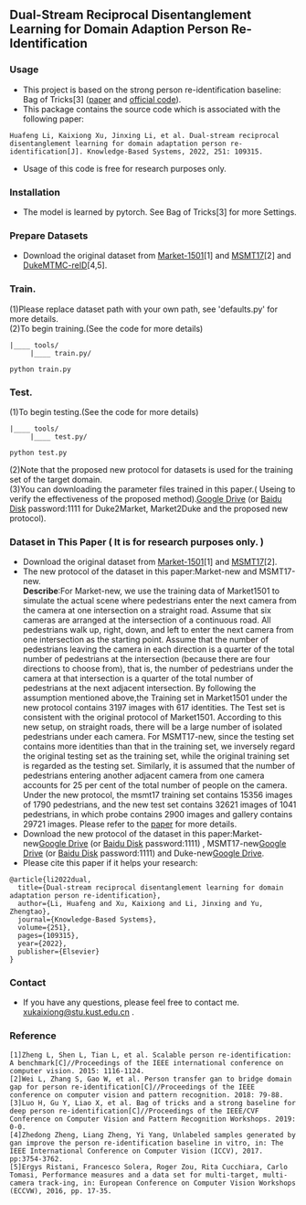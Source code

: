 ## Dual-Stream Reciprocal Disentanglement Learning for Domain Adaption Person Re-Identification

### Usage
- This project is based on the strong person re-identification baseline: Bag of Tricks[3] ([paper](https://openaccess.thecvf.com/content_CVPRW_2019/papers/TRMTMCT/Luo_Bag_of_Tricks_and_a_Strong_Baseline_for_Deep_Person_CVPRW_2019_paper.pdf) and [official code](https://github.com/michuanhaohao/reid-strong-baseline)).
- This package contains the source code which is associated with the following paper:
```
Huafeng Li, Kaixiong Xu, Jinxing Li, et al. Dual-stream reciprocal disentanglement learning for domain adaptation person re-identification[J]. Knowledge-Based Systems, 2022, 251: 109315.
```
- Usage of this code is free for research purposes only. 

### Installation
- The model is learned by pytorch. See Bag of Tricks[3] for more Settings.

### Prepare Datasets
- Download the original dataset from [Market-1501](https://www.cv-foundation.org/openaccess/content_iccv_2015/papers/Zheng_Scalable_Person_Re-Identification_ICCV_2015_paper.pdf)[1] and [MSMT17](https://openaccess.thecvf.com/content_cvpr_2018/papers/Wei_Person_Transfer_GAN_CVPR_2018_paper.pdf)[2] and [DukeMTMC-reID](https://openaccess.thecvf.com/content_ICCV_2017/papers/Zheng_Unlabeled_Samples_Generated_ICCV_2017_paper.pdf)[4,5].

### Train.  
(1)Please replace dataset path with your own path, see 'defaults.py' for more details.    
(2)To begin training.(See the code for more details)
```
|____ tools/
     |____ train.py/
```  
```
python train.py
```
### Test.   
(1)To begin testing.(See the code for more details)  
```
|____ tools/
     |____ test.py/
```  
```
python test.py
```
(2)Note that the proposed new protocol for datasets is used for the training set of the target domain.  
(3)You can downloading the parameter files trained in this paper.( Useing to verify the effectiveness of the proposed method).[Google Drive](https://drive.google.com/drive/folders/1KBUeVGO3WYPVf-ZXdhRObN5UJEyShR3W?usp=sharing) (or  [Baidu Disk](https://pan.baidu.com/s/1wptgchIhqqxI7tg2cSeT7Q) password:1111 for Duke2Market, Market2Duke and the proposed new protocol).

### Dataset in This Paper ( It is for research purposes only. )

- Download the original dataset from [Market-1501](https://www.cv-foundation.org/openaccess/content_iccv_2015/papers/Zheng_Scalable_Person_Re-Identification_ICCV_2015_paper.pdf)[1] and [MSMT17](https://openaccess.thecvf.com/content_cvpr_2018/papers/Wei_Person_Transfer_GAN_CVPR_2018_paper.pdf)[2].
- The new protocol of the dataset in this paper:Market-new and MSMT17-new.  
**Describe**:For Market-new, we use the training data of Market1501 to simulate the actual scene where pedestrians enter the next camera from the camera at one intersection on a straight road. Assume that six cameras are arranged at the intersection of a continuous road. All pedestrians walk up, right, down, and left to enter the next camera from one intersection as the starting point. Assume that the number of pedestrians leaving the camera in each direction is a quarter of the total number of pedestrians at the intersection (because there are four directions to choose from), that is, the number of pedestrians under the camera at that intersection is a quarter of the total number of pedestrians at the next adjacent intersection. By following the assumption mentioned above,the Training set in Market1501 under the new protocol contains 3197 images with 617 identities. The Test set is consistent with the original protocol of Market1501. According to this new setup, on straight roads, there will be a large number of isolated pedestrians under each camera. For MSMT17-new, since the testing set contains more identities than that in the training set, we inversely regard the original testing set as the training set, while the original training set is regarded as the testing set. Similarly, it is assumed that the number of pedestrians entering another adjacent camera from one camera accounts for 25 per cent of the total number of people on the camera. Under the new protocol, the msmt17 training set contains 15356 images of 1790 pedestrians, and the new test set contains 32621 images of 1041 pedestrians, in which probe contains 2900 images and gallery contains 29721 images. Please refer to the [paper](https://arxiv.org/pdf/2106.13929.pdf) for more details.
- Download the new protocol of the dataset in this paper:Market-new[Google Drive](https://drive.google.com/file/d/1hxrwLuW6jyP91Lxl4xXIJD7N63ggh1XK/view?usp=sharing) (or  [Baidu Disk](https://pan.baidu.com/s/1I0IIeZKm38V2PFi3VRmYUg) password:1111) , MSMT17-new[Google Drive](https://drive.google.com/file/d/1jnLk1RbgWWqYFHFdqRVtbn76i8dgRLI5/view?usp=sharing) (or  [Baidu Disk](https://pan.baidu.com/s/1I0IIeZKm38V2PFi3VRmYUg) password:1111) and Duke-new[Google Drive](https://drive.google.com/file/d/1Ec3KaKdDndUeJ5WgosijL9n9SADWtroB/view?usp=share_link
).  
- Please cite this paper if it helps your research:  
```
@article{li2022dual,
  title={Dual-stream reciprocal disentanglement learning for domain adaptation person re-identification},
  author={Li, Huafeng and Xu, Kaixiong and Li, Jinxing and Yu, Zhengtao},
  journal={Knowledge-Based Systems},
  volume={251},
  pages={109315},
  year={2022},
  publisher={Elsevier}
}
```
### Contact
- If you have any questions, please feel free to contact me. [xukaixiong@stu.kust.edu.cn](xukaixiong@stu.kust.edu.cn) . 

### Reference
```
[1]Zheng L, Shen L, Tian L, et al. Scalable person re-identification: A benchmark[C]//Proceedings of the IEEE international conference on computer vision. 2015: 1116-1124.  
[2]Wei L, Zhang S, Gao W, et al. Person transfer gan to bridge domain gap for person re-identification[C]//Proceedings of the IEEE conference on computer vision and pattern recognition. 2018: 79-88.
[3]Luo H, Gu Y, Liao X, et al. Bag of tricks and a strong baseline for deep person re-identification[C]//Proceedings of the IEEE/CVF Conference on Computer Vision and Pattern Recognition Workshops. 2019: 0-0.
[4]Zhedong Zheng, Liang Zheng, Yi Yang, Unlabeled samples generated by gan improve the person re-identification baseline in vitro, in: The IEEE International Conference on Computer Vision (ICCV), 2017. pp:3754-3762.
[5]Ergys Ristani, Francesco Solera, Roger Zou, Rita Cucchiara, Carlo Tomasi, Performance measures and a data set for multi-target, multi-camera track-ing, in: European Conference on Computer Vision Workshops (ECCVW), 2016, pp. 17-35.
```
